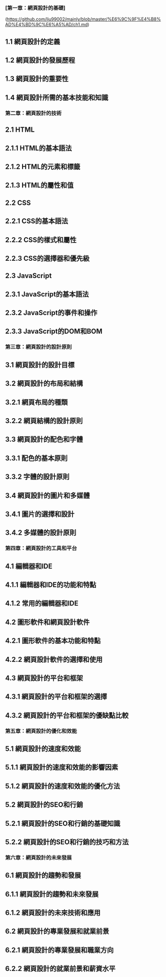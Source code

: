 ### [第一章：網頁設計的基礎] 
(https://github.com/liu99002/mainly/blob/master/%E6%9C%9F%E4%B8%AD%E4%BD%9C%E6%A5%AD/ch1.md)
## 1.1 網頁設計的定義
## 1.2 網頁設計的發展歷程
## 1.3 網頁設計的重要性
## 1.4 網頁設計所需的基本技能和知識

### 第二章：網頁設計的技術
## 2.1 HTML
## 2.1.1 HTML的基本語法
## 2.1.2 HTML的元素和標籤
## 2.1.3 HTML的屬性和值
## 2.2 CSS
## 2.2.1 CSS的基本語法
## 2.2.2 CSS的樣式和屬性
## 2.2.3 CSS的選擇器和優先級
## 2.3 JavaScript
## 2.3.1 JavaScript的基本語法
## 2.3.2 JavaScript的事件和操作
## 2.3.3 JavaScript的DOM和BOM

### 第三章：網頁設計的設計原則
## 3.1 網頁設計的設計目標
## 3.2 網頁設計的布局和結構
## 3.2.1 網頁布局的種類
## 3.2.2 網頁結構的設計原則
## 3.3 網頁設計的配色和字體
## 3.3.1 配色的基本原則
## 3.3.2 字體的設計原則
## 3.4 網頁設計的圖片和多媒體
## 3.4.1 圖片的選擇和設計
## 3.4.2 多媒體的設計原則

### 第四章：網頁設計的工具和平台
## 4.1 編輯器和IDE
## 4.1.1 編輯器和IDE的功能和特點
## 4.1.2 常用的編輯器和IDE
## 4.2 圖形軟件和網頁設計軟件
## 4.2.1 圖形軟件的基本功能和特點
## 4.2.2 網頁設計軟件的選擇和使用
## 4.3 網頁設計的平台和框架
## 4.3.1 網頁設計的平台和框架的選擇
## 4.3.2 網頁設計的平台和框架的優缺點比較

### 第五章：網頁設計的優化和效能
## 5.1 網頁設計的速度和效能
## 5.1.1 網頁設計的速度和效能的影響因素
## 5.1.2 網頁設計的速度和效能的優化方法
## 5.2 網頁設計的SEO和行銷
## 5.2.1 網頁設計的SEO和行銷的基礎知識
## 5.2.2 網頁設計的SEO和行銷的技巧和方法

### 第六章：網頁設計的未來發展
## 6.1 網頁設計的趨勢和發展
## 6.1.1 網頁設計的趨勢和未來發展
## 6.1.2 網頁設計的未來技術和應用
## 6.2 網頁設計的專業發展和就業前景
## 6.2.1 網頁設計的專業發展和職業方向
## 6.2.2 網頁設計的就業前景和薪資水平
